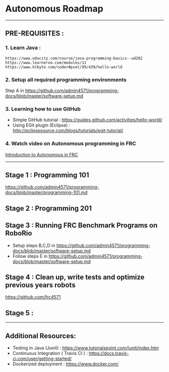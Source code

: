 # Autonomous Roadmap

---

## PRE-REQUISITES :
### 1. Learn Java :
    https://www.udacity.com/course/java-programming-basics--ud282
    https://www.learneroo.com/modules/11
    https://www.ktbyte.com/coder#pset/99/439/hello-world

### 2. Setup all required programming environments
  Step A in  https://github.com/admin4571/programming-docs/blob/master/software-setup.md

### 3. Learning how to use GitHub
* Simple GitHub tutorial : https://guides.github.com/activities/hello-world/
* Using EGit plugin (Eclipse) : http://eclipsesource.com/blogs/tutorials/egit-tutorial/

### 4. Watch video on Autonomous programming in FRC
[Introduction to Autonomous in FRC](https://www.youtube.com/watch?v=8319J1BEHwM)

---

## Stage 1 : Programming 101
https://github.com/admin4571/programming-docs/blob/master/programming-101.md

## Stage 2 : Programming 201

## Stage 3 : Running FRC Benchmark Programs on RoboRio
* Setup steps B,C,D in https://github.com/admin4571/programming-docs/blob/master/software-setup.md
* Follow steps E in  https://github.com/admin4571/programming-docs/blob/master/software-setup.md

## Stage 4 : Clean up, write tests and optimize previous years robots
https://github.com/frc4571

## Stage 5 :

---

## Additional Resources:
* Testing in Java (Junit) : https://www.tutorialspoint.com/junit/index.htm
* Continuous Integration ( Travis CI ) : https://docs.travis-ci.com/user/getting-started/
* Dockerized deployment : https://www.docker.com/
